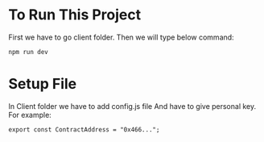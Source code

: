 

# To Run This Project

First we have to go client folder. Then we will type below command: 
```
npm run dev
```

# Setup File
In Client folder we have to add config.js file And have to give personal key. For example:

```
export const ContractAddress = "0x466...";
```